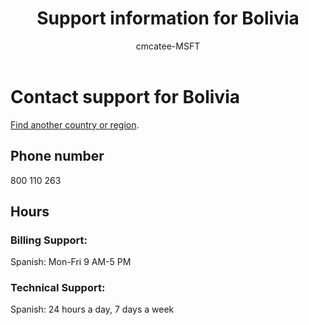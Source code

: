 ﻿---                                
title: Support information for Bolivia
author: cmcatee-MSFT
ms.author: cmcatee
manager: mnirkhe
audience: Admin
ms.topic: reference
ms.service: o365-administration
localization_priority: Priority
description: Learn how to contact support for your country or region.
ROBOTS: NOINDEX, NOFOLLOW
---

# Contact support for Bolivia

[Find another country or region](../contact-support-for-business-products.md).

## Phone number
800 110 263

## Hours
### Billing Support:

Spanish: Mon-Fri 9 AM-5 PM

### Technical Support:

Spanish: 24 hours a day, 7 days a week